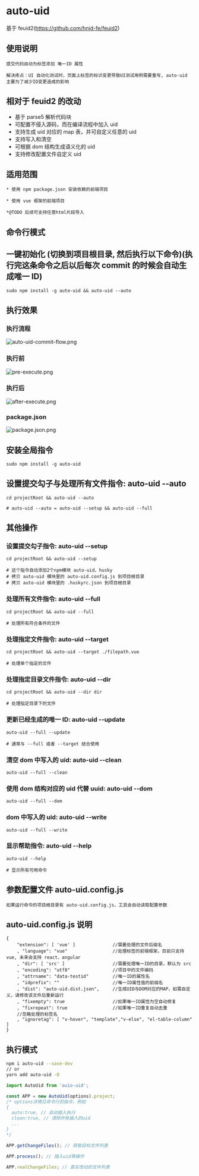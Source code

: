# auto-uid

基于 feuid2(https://github.com/hnjd-fe/feuid2)

## 使用说明

    提交代码自动为标签添加 唯一ID 属性

    解决疼点：UI 自动化测试时，页面上标签的标识变更导致UI测试用例需要重写, auto-uid 主要为了减少ID变更造成的影响

## 相对于 feuid2 的改动

- 基于 parse5 解析代码块
- 可配置不侵入源码，而在编译流程中加入 uid
- 支持生成 uid 对应的 map 表，并可自定义任意的 uid
- 支持写入和清空
- 可根据 dom 结构生成语义化的 uid
- 支持修改配置文件自定义 uid

## 适用范围

    * 使用 npm package.json 安装依赖的前端项目

    * 使用 vue 框架的前端项目

    *@TODO 后续可支持任意html片段导入



## 命令行模式

## 一键初始化 (切换到项目根目录, 然后执行以下命令)(执行完这条命令之后以后每次 commit 的时候会自动生成唯一 ID)

    sudo npm install -g auto-uid && auto-uid --auto

## 执行效果

### 执行流程

![auto-uid-commit-flow.png](http://p6.qhimg.com/d/inn/06dfd366/images/feuid-commit-flow.png)

### 执行前

![pre-execute.png](http://p8.qhimg.com/d/inn/06dfd366/images/pre-execute.png)

### 执行后

![after-execute.png](http://p9.qhimg.com/d/inn/4dd249a9/after-execute.png)

### package.json

![package.json.png](http://btbtd.org/uploads/auto-uid/package.json.png)

## 安装全局指令

    sudo npm install -g auto-uid

## 设置提交勾子与处理所有文件指令: auto-uid --auto

    cd projectRoot && auto-uid --auto

    # auto-uid --auto = auto-uid --setup && auto-uid --full

## 其他操作

### 设置提交勾子指令: auto-uid --setup

    cd projectRoot && auto-uid --setup

    # 这个指令自动添加2个npm模块 auto-uid、husky
    # 拷贝 auto-uid 模块里的 auto-uid.config.js 到项目根目录
    # 拷贝 auto-uid 模块里的 .huskyrc.json 到项目根目录

### 处理所有文件指令: auto-uid --full

    cd projectRoot && auto-uid --full

    # 处理所有符合条件的文件

### 处理指定文件指令: auto-uid --target

    cd projectRoot && auto-uid --target ./filepath.vue

    # 处理单个指定的文件

### 处理指定目录文件指令: auto-uid --dir

    cd projectRoot && auto-uid --dir dir

    # 处理指定目录下的文件

### 更新已经生成的唯一 ID: auto-uid --update

    auto-uid --full --update

    # 通常与 --full 或者 --target 结合使用

### 清空 dom 中写入的 uid: auto-uid --clean

    auto-uid --full --clean

### 使用 dom 结构对应的 uid 代替 uuid: auto-uid --dom

    auto-uid --full --dom

### dom 中写入的 uid: auto-uid --write

    auto-uid --full --write

### 显示帮助指令: auto-uid --help

    auto-uid --help

    # 显示所有可用命令

## 参数配置文件 auto-uid.config.js

    如果运行命令的项目根目录有 auto-uid.config.js，工具会自动读取配置参数

## auto-uid.config.js 说明

    {
        "extension": [ 'vue' ]              //需要处理的文件后缀名
        , "language": "vue"                 //处理标签的前端框架，目前只支持 vue, 未来会支持 react、angular
        , "dir": [ 'src' ]                  //需要处理唯一ID的目录，默认为 src
        , "encoding": "utf8"                //项目中的文件编码
        , "attrname": "data-testid"         //唯一ID的属性名
        , "idprefix": ""                    //唯一ID属性值的前缀名
        , "dist": "auto-uid.dist.json",     //生成UID与DOM对应的MAP，如需自定义，请修改该文件后重新运行
        , "fixempty": true                  //如果唯一ID属性为空自动修复
        , "fixrepeat": true                 //如果唯一ID重复自动去重
        //忽略处理的标签名
        , "ignoretag": [ "v-hover", "template","v-else", "el-table-column" ]
    }


## 执行模式

```bash
npm i auto-uid --save-dev
// or
yarn add auto-uid -D

```

```javascript
import AutoUid from 'auio-uid';

const APP = new AutoUid(options).project;
/* options详情见命令行的指令，例如
{
  auto:true, // 自动插入执行
  clean:true, // 清除所有插入的uid
  ...
}
*/

APP.getChangeFiles(); // 获取目标文件列表

APP.process(); // 插入uid等操作

APP.realChangeFiles; // 真实改动的文件列表

```